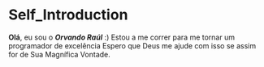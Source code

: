 # **Self_Introduction**

**Olá**, eu sou o ***Orvando Raúl***  :) 
Estou a me correr para me tornar um programador de excelência 
Espero que Deus me ajude com isso se assim for de Sua Magnífica Vontade.

